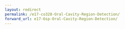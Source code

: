 ```yaml
---
layout: redirect
permalink: /e17-co328-Oral-Cavity-Region-Detection/
forward_url: e17-6sp-Oral-Cavity-Region-Detection/
---
```

